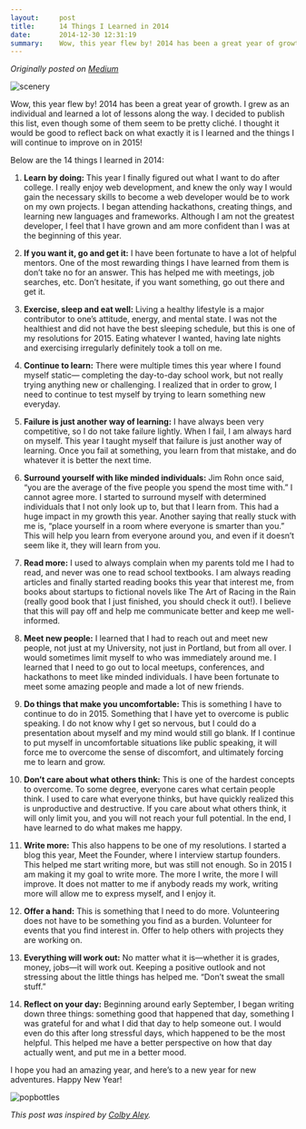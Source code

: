 ```yaml
---
layout:     post
title:      14 Things I Learned in 2014
date:       2014-12-30 12:31:19
summary:    Wow, this year flew by! 2014 has been a great year of growth. I grew as an individual and learned a lot of lessons along the way....
---
```

*Originally posted on [Medium](https://medium.com/@kevinbastien/14-things-i-learned-in-2014-59134a4d7cd7)*

![scenery](http://goo.gl/NKol6r)

Wow, this year flew by! 2014 has been a great year of growth. I grew as an individual and learned a lot of lessons along the way. I decided to publish this list, even though some of them seem to be pretty cliché. I thought it would be good to reflect back on what exactly it is I learned and the things I will continue to improve on in 2015!

Below are the 14 things I learned in 2014:

1. **Learn by doing:** This year I finally figured out what I want to do after college. I really enjoy web development, and knew the only way I would gain the necessary skills to become a web developer would be to work on my own projects. I began attending hackathons, creating things, and learning new languages and frameworks. Although I am not the greatest developer, I feel that I have grown and am more confident than I was at the beginning of this year.

2. **If you want it, go and get it:** I have been fortunate to have a lot of helpful mentors. One of the most rewarding things I have learned from them is don’t take no for an answer. This has helped me with meetings, job searches, etc. Don’t hesitate, if you want something, go out there and get it.

3. **Exercise, sleep and eat well:** Living a healthy lifestyle is a major contributor to one’s attitude, energy, and mental state. I was not the healthiest and did not have the best sleeping schedule, but this is one of my resolutions for 2015. Eating whatever I wanted, having late nights and exercising irregularly definitely took a toll on me.

4. **Continue to learn:** There were multiple times this year where I found myself static— completing the day-to-day school work, but not really trying anything new or challenging. I realized that in order to grow, I need to continue to test myself by trying to learn something new everyday.

5. **Failure is just another way of learning:** I have always been very competitive, so I do not take failure lightly. When I fail, I am always hard on myself. This year I taught myself that failure is just another way of learning. Once you fail at something, you learn from that mistake, and do whatever it is better the next time.

6. **Surround yourself with like minded individuals:** Jim Rohn once said, “you are the average of the five people you spend the most time with.” I cannot agree more. I started to surround myself with determined individuals that I not only look up to, but that I learn from. This had a huge impact in my growth this year. Another saying that really stuck with me is, “place yourself in a room where everyone is smarter than you.” This will help you learn from everyone around you, and even if it doesn’t seem like it, they will learn from you.

7. **Read more:** I used to always complain when my parents told me I had to read, and never was one to read school textbooks. I am always reading articles and finally started reading books this year that interest me, from books about startups to fictional novels like The Art of Racing in the Rain (really good book that I just finished, you should check it out!). I believe that this will pay off and help me communicate better and keep me well-informed.

8. **Meet new people:** I learned that I had to reach out and meet new people, not just at my University, not just in Portland, but from all over. I would sometimes limit myself to who was immediately around me. I learned that I need to go out to local meetups, conferences, and hackathons to meet like minded individuals. I have been fortunate to meet some amazing people and made a lot of new friends.

9. **Do things that make you uncomfortable:** This is something I have to continue to do in 2015. Something that I have yet to overcome is public speaking. I do not know why I get so nervous, but I could do a presentation about myself and my mind would still go blank. If I continue to put myself in uncomfortable situations like public speaking, it will force me to overcome the sense of discomfort, and ultimately forcing me to learn and grow.

10. **Don’t care about what others think:** This is one of the hardest concepts to overcome. To some degree, everyone cares what certain people think. I used to care what everyone thinks, but have quickly realized this is unproductive and destructive. If you care about what others think, it will only limit you, and you will not reach your full potential. In the end, I have learned to do what makes me happy.

11. **Write more:** This also happens to be one of my resolutions. I started a blog this year, Meet the Founder, where I interview startup founders. This helped me start writing more, but was still not enough. So in 2015 I am making it my goal to write more. The more I write, the more I will improve. It does not matter to me if anybody reads my work, writing more will allow me to express myself, and I enjoy it.

12. **Offer a hand:** This is something that I need to do more. Volunteering does not have to be something you find as a burden. Volunteer for events that you find interest in. Offer to help others with projects they are working on.

13. **Everything will work out:** No matter what it is—whether it is grades, money, jobs—it will work out. Keeping a positive outlook and not stressing about the little things has helped me. “Don’t sweat the small stuff.”

14. **Reflect on your day:** Beginning around early September, I began writing down three things: something good that happened that day, something I was grateful for and what I did that day to help someone out. I would even do this after long stressful days, which happened to be the most helpful. This helped me have a better perspective on how that day actually went, and put me in a better mood.

I hope you had an amazing year, and here’s to a new year for new adventures. Happy New Year!

![popbottles](http://media.giphy.com/media/6FkXvuwt9MAFi/giphy.gif)

*This post was inspired by [Colby Aley](http://www.twitter.com/aley).*